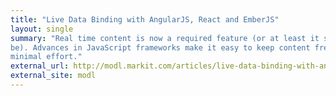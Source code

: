 ```yaml
---
title: "Live Data Binding with AngularJS, React and EmberJS"
layout: single
summary: "Real time content is now a required feature (or at least it should
be). Advances in JavaScript frameworks make it easy to keep content fresh with
minimal effort."
external_url: http://modl.markit.com/articles/live-data-binding-with-angularjs-react-emberjs/
external_site: modl
---
```


